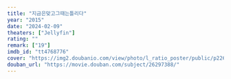 ```yaml
---
title: "지금은맞고그때는틀리다"
year: "2015"
date: "2024-02-09"
theaters: ["Jellyfin"]
rating: ""
remark: ["19"]
imdb_id: "tt4768776"
cover: "https://img2.doubanio.com/view/photo/l_ratio_poster/public/p2264531221.jpg"
douban_url: "https://movie.douban.com/subject/26297388/"
---
```


